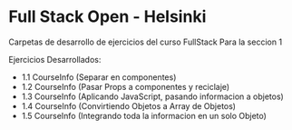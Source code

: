 # Full Stack Open - Helsinki

Carpetas de desarrollo de ejercicios del curso FullStack Para la seccion 1

Ejercicios Desarrollados:

- 1.1 CourseInfo (Separar en componentes)
- 1.2 CourseInfo (Pasar Props a componentes y reciclaje)
- 1.3 CourseInfo (Aplicando JavaScript, pasando informacion a objetos)
- 1.4 CourseInfo (Convirtiendo Objetos a Array de Objetos)
- 1.5 CourseInfo (Integrando toda la informacion en un solo Objeto)